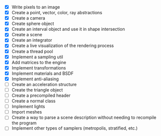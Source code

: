 - [x] Write pixels to an image
- [x] Create a point, vector, color, ray abstractions
- [x] Create a camera
- [x] Create sphere object
- [x] Create an interval object and use it in shape intersection
- [x] Create a scene
- [x] Create an integrator
- [x] Create a live visualization of the rendering process
- [x] Create a thread pool
- [x] Implement a sampling util
- [x] Add matrices to the engine
- [x] Implement transformations
- [x] Implement materials and BSDF
- [x] Implement anti-aliasing
- [ ] Create an acceleration structure
- [ ] Create the triangle object
- [ ] Create a precompiled header
- [ ] Create a normal class
- [ ] Implement lights
- [ ] Import meshes
- [ ] Create a way to parse a scene description without needing to recompile the program
- [ ] Implement other types of samplers (metropolis, stratified, etc.)
